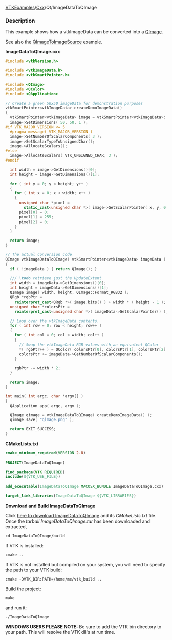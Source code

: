 [VTKExamples](Home)/[Cxx](Cxx)/Qt/ImageDataToQImage

### Description
This example shows how a vtkImageData can be converted into a [QImage](http://doc.qt.io/qt-5/qimage.html).

See also the [QImageToImageSource](Cxx/Qt/QImageToImageSource) example.

**ImageDataToQImage.cxx**
```c++
#include <vtkVersion.h>

#include <vtkImageData.h>
#include <vtkSmartPointer.h>

#include <QImage>
#include <QColor>
#include <QApplication>

// Create a green 50x50 imageData for demonstration purposes
vtkSmartPointer<vtkImageData> createDemoImageData()
{
  vtkSmartPointer<vtkImageData> image = vtkSmartPointer<vtkImageData>::New();
  image->SetDimensions( 50, 50, 1 );
#if VTK_MAJOR_VERSION <= 5
  #pragma message( VTK_MAJOR_VERSION )
  image->SetNumberOfScalarComponents( 3 );
  image->SetScalarTypeToUnsignedChar();
  image->AllocateScalars();
#else
  image->AllocateScalars( VTK_UNSIGNED_CHAR, 3 );
#endif

  int width = image->GetDimensions()[0];
  int height = image->GetDimensions()[1];

  for ( int y = 0; y < height; y++ )
  {
    for ( int x = 0; x < width; x++ )
    {
      unsigned char *pixel =
        static_cast<unsigned char *>( image->GetScalarPointer( x, y, 0 ) );
      pixel[0] = 0;
      pixel[1] = 255;
      pixel[2] = 0;
    }
  }

  return image;
}

// The actual conversion code
QImage vtkImageDataToQImage( vtkSmartPointer<vtkImageData> imageData )
{
  if ( !imageData ) { return QImage(); }

  /// \todo retrieve just the UpdateExtent
  int width = imageData->GetDimensions()[0];
  int height = imageData->GetDimensions()[1];
  QImage image( width, height, QImage::Format_RGB32 );
  QRgb *rgbPtr =
    reinterpret_cast<QRgb *>( image.bits() ) + width * ( height - 1 );
  unsigned char *colorsPtr =
    reinterpret_cast<unsigned char *>( imageData->GetScalarPointer() );

  // Loop over the vtkImageData contents.
  for ( int row = 0; row < height; row++ )
  {
    for ( int col = 0; col < width; col++ )
    {
      // Swap the vtkImageData RGB values with an equivalent QColor
      *( rgbPtr++ ) = QColor( colorsPtr[0], colorsPtr[1], colorsPtr[2] ).rgb();
      colorsPtr += imageData->GetNumberOfScalarComponents();
    }

    rgbPtr -= width * 2;
  }

  return image;
}

int main( int argc, char *argv[] )
{
  QApplication app( argc, argv );

  QImage qimage = vtkImageDataToQImage( createDemoImageData() );
  qimage.save( "qimage.png" );

  return EXIT_SUCCESS;
}
```
**CMakeLists.txt**
```cmake
cmake_minimum_required(VERSION 2.8)
 
PROJECT(ImageDataToQImage)
 
find_package(VTK REQUIRED)
include(${VTK_USE_FILE})
 
add_executable(ImageDataToQImage MACOSX_BUNDLE ImageDataToQImage.cxx)
 
target_link_libraries(ImageDataToQImage ${VTK_LIBRARIES})
```

**Download and Build ImageDataToQImage**

Click [here to download ImageDataToQImage](https://github.com/lorensen/VTKWikiExamplesTarballs/raw/master/ImageDataToQImage.tar) and its *CMakeLists.txt* file.
Once the *tarball ImageDataToQImage.tar* has been downloaded and extracted,
```
cd ImageDataToQImage/build 
```
If VTK is installed:
```
cmake ..
```
If VTK is not installed but compiled on your system, you will need to specify the path to your VTK build:
```
cmake -DVTK_DIR:PATH=/home/me/vtk_build ..
```
Build the project:
```
make
```
and run it:
```
./ImageDataToQImage
```
**WINDOWS USERS PLEASE NOTE:** Be sure to add the VTK bin directory to your path. This will resolve the VTK dll's at run time.

